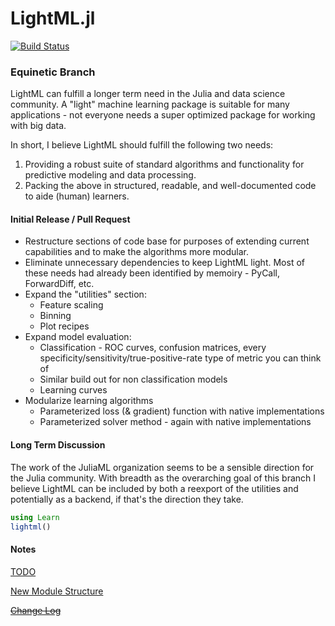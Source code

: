 # LightML.jl


[![Build Status](https://travis-ci.org/memoiry/LightML.jl.svg?branch=master)](https://travis-ci.org/memoiry/LightML.jl)

### Equinetic Branch

LightML can fulfill a longer term need in the Julia and data science community. A "light" machine learning package is suitable for many applications - not everyone needs a super optimized package for working with big data.

In short, I believe LightML should fulfill the following two needs:
1. Providing a robust suite of standard algorithms and functionality for predictive modeling and data processing.
2. Packing the above in structured, readable, and well-documented code to aide (human) learners.

#### Initial Release / Pull Request
* Restructure sections of code base for purposes of extending current capabilities and to make the algorithms more modular.
* Eliminate unnecessary dependencies to keep LightML light. Most of these needs had already been identified by memoiry - PyCall, ForwardDiff, etc.
* Expand the "utilities" section:
    * Feature scaling
    * Binning
    * Plot recipes
* Expand model evaluation:
    * Classification - ROC curves, confusion matrices, every specificity/sensitivity/true-positive-rate type of metric you can think of
    * Similar build out for non classification models
    * Learning curves
* Modularize learning algorithms
    * Parameterized loss (& gradient) function with native implementations
    * Parameterized solver method - again with native implementations

#### Long Term Discussion
The work of the JuliaML organization seems to be a sensible direction for the Julia community. With breadth as the overarching goal of this branch I believe LightML can be included by both a reexport of the utilities and potentially as a backend, if that's the direction they take.

```julia
using Learn
lightml()
```

#### Notes

[TODO](./todo.md)

[New Module Structure](./STRUCTURE.md)

~~[Change Log](./changelog.md)~~
